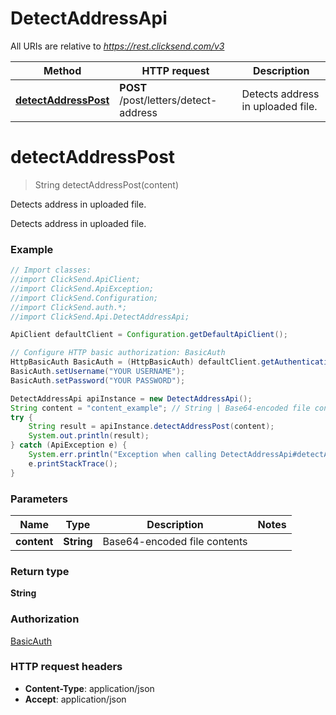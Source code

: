 # DetectAddressApi

All URIs are relative to *https://rest.clicksend.com/v3*

Method | HTTP request | Description
------------- | ------------- | -------------
[**detectAddressPost**](DetectAddressApi.md#detectAddressPost) | **POST** /post/letters/detect-address | Detects address in uploaded file.


<a name="detectAddressPost"></a>
# **detectAddressPost**
> String detectAddressPost(content)

Detects address in uploaded file.

Detects address in uploaded file.

### Example
```java
// Import classes:
//import ClickSend.ApiClient;
//import ClickSend.ApiException;
//import ClickSend.Configuration;
//import ClickSend.auth.*;
//import ClickSend.Api.DetectAddressApi;

ApiClient defaultClient = Configuration.getDefaultApiClient();

// Configure HTTP basic authorization: BasicAuth
HttpBasicAuth BasicAuth = (HttpBasicAuth) defaultClient.getAuthentication("BasicAuth");
BasicAuth.setUsername("YOUR USERNAME");
BasicAuth.setPassword("YOUR PASSWORD");

DetectAddressApi apiInstance = new DetectAddressApi();
String content = "content_example"; // String | Base64-encoded file contents
try {
    String result = apiInstance.detectAddressPost(content);
    System.out.println(result);
} catch (ApiException e) {
    System.err.println("Exception when calling DetectAddressApi#detectAddressPost");
    e.printStackTrace();
}
```

### Parameters

Name | Type | Description  | Notes
------------- | ------------- | ------------- | -------------
 **content** | **String**| Base64-encoded file contents |

### Return type

**String**

### Authorization

[BasicAuth](../README.md#BasicAuth)

### HTTP request headers

 - **Content-Type**: application/json
 - **Accept**: application/json

